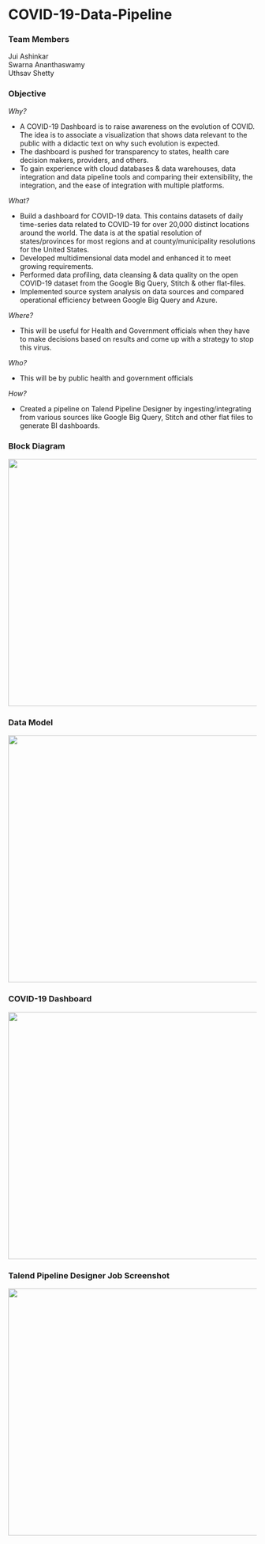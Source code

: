 # COVID-19-Data-Pipeline

### Team Members <br />
Jui Ashinkar <br />
Swarna Ananthaswamy <br />
Uthsav Shetty <br />

### Objective <br />

*Why?*

- A COVID-19 Dashboard is to raise awareness on the evolution of COVID. The idea is to associate a visualization that shows data relevant to the public with a didactic text on why such evolution is expected. 
- The dashboard is pushed for transparency to states, health care decision makers, providers, and others.
- To gain experience with cloud databases & data warehouses, data integration and data pipeline tools and comparing their extensibility, the integration, and the ease of integration with multiple platforms.
 
 *What?*
- Build a dashboard for COVID-19 data. This contains datasets of daily time-series data related to COVID-19 for over 20,000 distinct locations around the world. The data is at the spatial resolution of states/provinces for most regions and at county/municipality resolutions for the United States. 
- Developed multidimensional data model and enhanced it to meet growing requirements.
- Performed data profiling, data cleansing & data quality on the open COVID-19 dataset from the Google Big Query, Stitch & other flat-files.
- Implemented source system analysis on data sources and compared operational efficiency between Google Big Query and Azure.

*Where?*
- This will be useful for Health and Government officials when they have to make decisions based on results and come up with a strategy to stop this virus.

*Who?*
- This will be by public health and government officials 

*How?*
- Created a pipeline on Talend Pipeline Designer by ingesting/integrating from various sources like Google Big Query, Stitch and other flat files to generate BI dashboards.

### Block Diagram
<img src="https://user-images.githubusercontent.com/47194856/102174200-df600700-3e6a-11eb-9a2c-9fe644964a25.png" width="800" height="500" />

### Data Model
<img src="https://user-images.githubusercontent.com/47194856/102462098-5b974d80-4017-11eb-8acf-6ccc9ac4af0f.png" width="800" height="500" />


### COVID-19 Dashboard
<img src="https://user-images.githubusercontent.com/47194856/103575666-10e35580-4ea0-11eb-9ffd-9ddeb6e8bb14.png" width="800" height="500" />


### Talend Pipeline Designer Job Screenshot
<img src="https://user-images.githubusercontent.com/47194856/103576852-c8c53280-4ea1-11eb-9480-bdd1fb7d5f68.png" width="800" height="500" />

